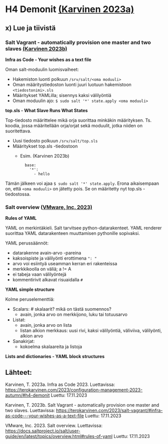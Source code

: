# H4 Demonit [(Karvinen 2023a)](https://terokarvinen.com/2023/configuration-management-2023-autumn/#h4-demonit)

## x) Lue ja tiivistä

### Salt Vagrant - automatically provision one master and two slaves [(Karvinen 2023b)](https://terokarvinen.com/2023/salt-vagrant/#infra-as-code---your-wishes-as-a-text-file)

**Infra as Code - Your wishes as a text file**

Oman salt-moduulin luomisvaiheet:

- Hakemiston luonti polkuun `/srv/salt/<oma moduuli>`
- Oman määritystiedoston luonti juuri luotuun hakemistoon `<tiedostonimi>.sls`
- Määritykset YAMLilla; sisennys kaksi välilyöntiä
- Oman moduulin ajo: `$ sudo salt '*' state.apply <oma moduuli>`

**top.sls - What Slave Runs What States**
    
Top-tiedosto määrittelee mikä orja suorittaa minkäkin määrityksen. Ts. koodia, jossa määritellään orja/orjat sekä moduulit, jotka niiden on suoritettava.

- Uusi tiedosto polkuun `/srv/salt/top.sls`
- Määritykset top.sls -tiedostoon
    - Esim. (Karvinen 2023b)

            base:
              '*':
                - hello

Tämän jälkeen voi ajaa `$ sudo salt '*' state.apply`. Erona aikaisempaan on, että `<oma moduuli>` on jätetty pois. Se on määritetty nyt top.sls -tiedostossa.

### Salt overview ([VMware, Inc. 2023)](https://docs.saltproject.io/salt/user-guide/en/latest/topics/overview.html#rules-of-yaml)

**Rules of YAML**

YAML on merkintäkieli. Salt tarvitsee python-datarakenteet. YAML renderer suorittaa YAML datarakenteen muuttamisen pythonille sopivaksi.

YAML perussäännöt:

- datarakenne avain-arvo -pareina
- kaksoispiste ja välilyönti erottimena `": "`
- arvo voi esiintyä useamman kerran eri rakenteissa
- merkkikoolla on väliä; a != A
- ei tabeja vaan välilyöntejä
- kommentirivit alkavat risuaidalla `#`

**YAML simple structure**

Kolme peruselementtiä:

- Scalars:         # skalaarit? mikä on tästä suomennos?
    - avain, jonka arvo on merkkijono, luku tai totuusarvo
- Listat:
    - avain, jonka arvo on lista
    - listan alkion merkkaus: uusi rivi, kaksi välilyöntiä, väliviiva, välilyönti, alkion arvo
- Sanakirjat:
    - kokoelma skalaareita ja listoja

**Lists and dictionaries - YAML block structures**



## Lähteet:

Karvinen, T. 2023a. Infra as Code 2023. Luettavissa: https://terokarvinen.com/2023/configuration-management-2023-autumn/#h4-demonit Luettu: 17.11.2023

Karvinen, T. 2023b. Salt Vagrant - automatically provision one master and two slaves. Luettavissa: https://terokarvinen.com/2023/salt-vagrant/#infra-as-code---your-wishes-as-a-text-file Luettu: 17.11.2023

VMware, Inc. 2023. Salt overview. Luettavissa: https://docs.saltproject.io/salt/user-guide/en/latest/topics/overview.html#rules-of-yaml Luettu: 17.11.2023
